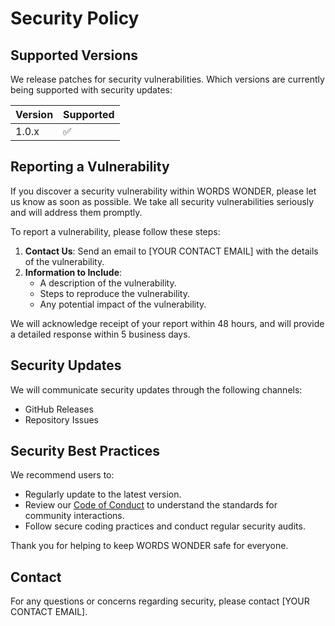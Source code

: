 # Security Policy

## Supported Versions

We release patches for security vulnerabilities. Which versions are currently being supported with security updates:

| Version | Supported          |
| ------- | ------------------ |
| 1.0.x   | :white_check_mark: |

## Reporting a Vulnerability

If you discover a security vulnerability within WORDS WONDER, please let us know as soon as possible. We take all security vulnerabilities seriously and will address them promptly.

To report a vulnerability, please follow these steps:

1. **Contact Us**: Send an email to [YOUR CONTACT EMAIL] with the details of the vulnerability.
2. **Information to Include**:
    - A description of the vulnerability.
    - Steps to reproduce the vulnerability.
    - Any potential impact of the vulnerability.

We will acknowledge receipt of your report within 48 hours, and will provide a detailed response within 5 business days.

## Security Updates

We will communicate security updates through the following channels:
- GitHub Releases
- Repository Issues

## Security Best Practices

We recommend users to:
- Regularly update to the latest version.
- Review our [Code of Conduct](CODE_OF_CONDUCT.md) to understand the standards for community interactions.
- Follow secure coding practices and conduct regular security audits.

Thank you for helping to keep WORDS WONDER safe for everyone.

## Contact

For any questions or concerns regarding security, please contact [YOUR CONTACT EMAIL].
